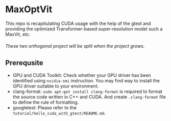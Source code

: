 # MaxOptVit
This repo is recapitulating CUDA usage with the help of the gtest and providing the optimized Transformer-based super-resolution model such a MaxVit, etc.

###### These two orthogonal project will be split when the project grows.

## Prerequsite
* GPU and CUDA Toolkit: Check whether your GPU driver has been identified using `nvidia-smi` instruction. You may find way to install the GPU driver suitable to your environment.
* clang-format: `sudo apt-get install clang-format` is required to format the source code written in C++ and CUDA. And create `.clang-format` file to define the rule of formatting.
* googletest: Please refer to the `tutorial/hello_cuda_with_gtest/README.md`.

<!-- 
## Description

An in-depth paragraph about your project and overview of use.

## Getting Started

### Dependencies

* CUDA Toolkit
* ex. Windows 10

### Installing

* How/where to download your program
* Any modifications needed to be made to files/folders

### Executing program

* How to run the program
* Step-by-step bullets
```
code blocks for commands
```


## Version History

* 0.2
    * Various bug fixes and optimizations
    * See [commit change]() or See [release history]()
* 0.1
    * Initial Release

## License

This project is licensed under the [NAME HERE] License - see the LICENSE.md file for details

## Acknowledgments

Inspiration, code snippets, etc.
* [awesome-readme](https://github.com/matiassingers/awesome-readme)
* [PurpleBooth](https://gist.github.com/PurpleBooth/109311bb0361f32d87a2)
* [dbader](https://github.com/dbader/readme-template)
* [zenorocha](https://gist.github.com/zenorocha/4526327)
* [fvcproductions](https://gist.github.com/fvcproductions/1bfc2d4aecb01a834b46) -->